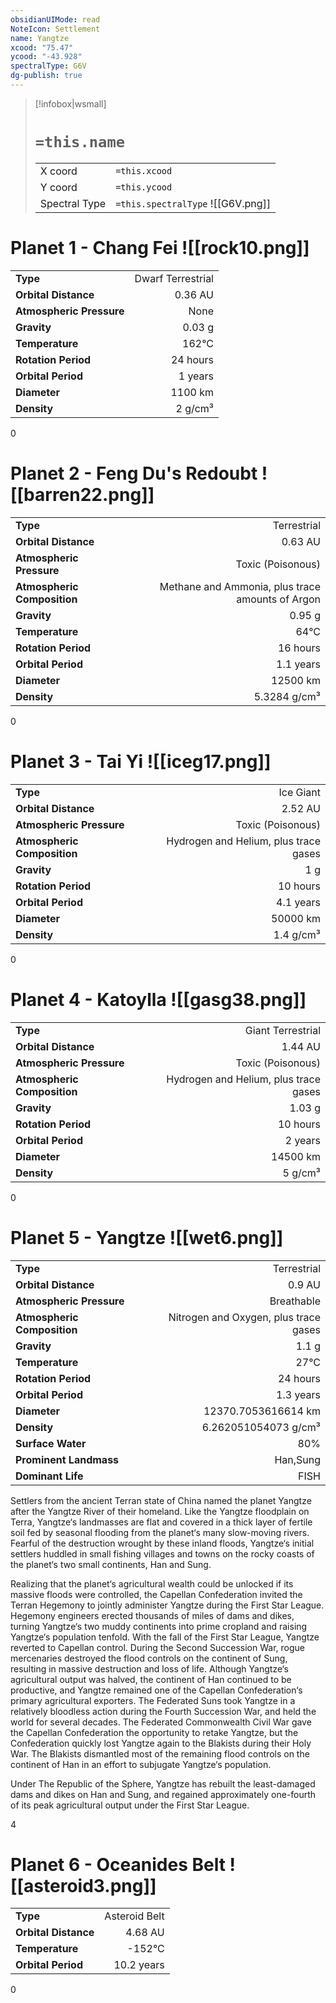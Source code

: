 ```yaml
---
obsidianUIMode: read
NoteIcon: Settlement
name: Yangtze
xcood: "75.47"
ycood: "-43.928"
spectralType: G6V
dg-publish: true
---
```

> [!infobox|wsmall]
> # `=this.name`
> | | |
> | - | - |
> | X coord | `=this.xcood` |
> | Y coord| `=this.ycood` |
> | Spectral Type | `=this.spectralType` ![[G6V.png]] |

# Planet 1 - Chang Fei ![[rock10.png]]
|                             |                           |
| --------------------------- | -------------------------:|
| **Type**                    |             Dwarf Terrestrial |
| **Orbital Distance**        |   0.36 AU |
| **Atmospheric Pressure**    |       None |
| **Gravity**                 |        0.03 g |
| **Temperature**             |    162°C |
| **Rotation Period**         |  24 hours |
| **Orbital Period** | 1 years |
| **Diameter**                |      1100 km | 
| **Density**                 |    2 g/cm³ |



0



# Planet 2 - Feng Du's Redoubt ![[barren22.png]]
|                             |                           |
| --------------------------- | -------------------------:|
| **Type**                    |             Terrestrial |
| **Orbital Distance**        |   0.63 AU |
| **Atmospheric Pressure**    |       Toxic (Poisonous) |
| **Atmospheric Composition** |      Methane and Ammonia, plus trace amounts of Argon |
| **Gravity**                 |        0.95 g |
| **Temperature**             |    64°C |
| **Rotation Period**         |  16 hours |
| **Orbital Period** | 1.1 years |
| **Diameter**                |      12500 km | 
| **Density**                 |    5.3284 g/cm³ |



0



# Planet 3 - Tai Yi ![[iceg17.png]]
|                             |                           |
| --------------------------- | -------------------------:|
| **Type**                    |             Ice Giant |
| **Orbital Distance**        |   2.52 AU |
| **Atmospheric Pressure**    |       Toxic (Poisonous) |
| **Atmospheric Composition** |      Hydrogen and Helium, plus trace gases |
| **Gravity**                 |        1 g |
| **Rotation Period**         |  10 hours |
| **Orbital Period** | 4.1 years |
| **Diameter**                |      50000 km | 
| **Density**                 |    1.4 g/cm³ |



0



# Planet 4 - Katoylla ![[gasg38.png]]
|                             |                           |
| --------------------------- | -------------------------:|
| **Type**                    |             Giant Terrestrial |
| **Orbital Distance**        |   1.44 AU |
| **Atmospheric Pressure**    |       Toxic (Poisonous) |
| **Atmospheric Composition** |      Hydrogen and Helium, plus trace gases |
| **Gravity**                 |        1.03 g |
| **Rotation Period**         |  10 hours |
| **Orbital Period** | 2 years |
| **Diameter**                |      14500 km | 
| **Density**                 |    5 g/cm³ |



0



# Planet 5 - Yangtze ![[wet6.png]]
|                             |                           |
| --------------------------- | -------------------------:|
| **Type**                    |             Terrestrial |
| **Orbital Distance**        |   0.9 AU |
| **Atmospheric Pressure**    |       Breathable |
| **Atmospheric Composition** |      Nitrogen and Oxygen, plus trace gases |
| **Gravity**                 |        1.1 g |
| **Temperature**             |    27°C |
| **Rotation Period**         |  24 hours |
| **Orbital Period** | 1.3 years |
| **Diameter**                |      12370.7053616614 km | 
| **Density**                 |    6.262051054073 g/cm³ |
| **Surface Water**           |           80% | 
| **Prominent Landmass**      |         Han,Sung | 
| **Dominant Life**           |         FISH |

Settlers from the ancient Terran state of China named the planet Yangtze after the Yangtze River of their homeland. Like the Yangtze floodplain on Terra, Yangtze‘s landmasses are flat and covered in a thick layer of fertile soil fed by seasonal flooding from the planet‘s many slow-moving rivers. Fearful of the destruction wrought by these inland floods, Yangtze‘s initial settlers huddled in small fishing villages and towns on the rocky coasts of the planet‘s two small continents, Han and Sung.

Realizing that the planet‘s agricultural wealth could be unlocked if its massive floods were controlled, the Capellan Confederation invited the Terran Hegemony to jointly administer Yangtze during the First Star League. Hegemony engineers erected thousands of miles of dams and dikes, turning Yangtze‘s two muddy continents into prime cropland and raising Yangtze‘s population tenfold. With the fall of the First Star League, Yangtze reverted to Capellan control. During the Second Succession War, rogue mercenaries destroyed the flood controls on the continent of Sung, resulting in massive destruction and loss of life. Although Yangtze‘s agricultural output was halved, the continent of Han continued to be productive, and Yangtze remained one of the Capellan Confederation‘s primary agricultural exporters. The Federated Suns took Yangtze in a relatively bloodless action during the Fourth Succession War, and held the world for several decades. The Federated Commonwealth Civil War gave the Capellan Confederation the opportunity to retake Yangtze, but the Confederation quickly lost Yangtze again to the Blakists during their Holy War. The Blakists dismantled most of the remaining flood controls on the continent of Han in an effort to subjugate Yangtze‘s population.

Under The Republic of the Sphere, Yangtze has rebuilt the least-damaged dams and dikes on Han and Sung, and regained approximately one-fourth of its peak agricultural output under the First Star League.

4



# Planet 6 - Oceanides Belt ![[asteroid3.png]]
|                             |                           |
| --------------------------- | -------------------------:|
| **Type**                    |             Asteroid Belt |
| **Orbital Distance**        |   4.68 AU |
| **Temperature**             |    -152°C |
| **Orbital Period** | 10.2 years |



0



